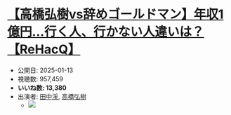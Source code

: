 # [【高橋弘樹vs辞めゴールドマン】年収1億円…行く人、行かない人違いは？【ReHacQ】](https://www.youtube.com/watch?v=Ipck99H_vjU)
-   公開日: 2025-01-13
-   視聴数: 957,459
-   **いいね数: 13,380**
-   出演者: [田中渓](/rehacq_fan/people/田中渓 "wikilink"), [高橋弘樹](/rehacq_fan/people/高橋弘樹 "wikilink")
    - [![](https://img.youtube.com/vi/Ipck99H_vjU/hqdefault.jpg)](https://www.youtube.com/watch?v=Ipck99H_vjU)
